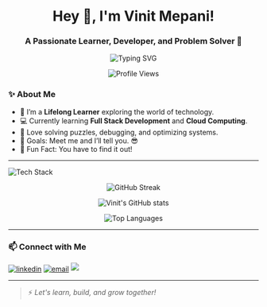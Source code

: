 <h1 align="center">Hey 👋, I'm Vinit Mepani!</h1>
<h3 align="center">A Passionate Learner, Developer, and Problem Solver 🚀</h3>

<p align="center">
  <img src="https://readme-typing-svg.herokuapp.com?font=Fira+Code&weight=700&size=24&pause=1000&center=true&vCenter=true&width=435&lines=Always+Learning+New+Things!;Passionate+about+Coding!;Let's+Build+Together!🚀" alt="Typing SVG" />
</p>

<p align="center">
  <img src="https://komarev.com/ghpvc/?username=VinitMepani&label=Profile%20Views&color=0e75b6&style=flat" alt="Profile Views" />
</p>

### ✨ About Me
- 🎯 I’m a **Lifelong Learner** exploring the world of technology.
- 💻 Currently learning **Full Stack Development** and **Cloud Computing**.
- 🧩 Love solving puzzles, debugging, and optimizing systems.
- 🚀 Goals: Meet me and I’ll tell you. 😎
- 🎉 Fun Fact: You have to find it out!

---

<!-- 🚀 Tech Stack Icons -->
<p align="left">
  <img src="https://skillicons.dev/icons?i=js,ts,flutter,nodejs,react,nextjs,html,css,java,cpp,mysql" alt="Tech Stack" />
</p>

<p align="center">
    <img src="https://github-readme-streak-stats.herokuapp.com/?user=VinitMepani2712&theme=radical" alt="GitHub Streak" />
 </p>

<p align="center">
  <img src="https://github-readme-stats.vercel.app/api?username=VinitMepani2712&show_icons=true&theme=radical" alt="Vinit's GitHub stats" />
</p>  

<p align="center">
  <img src="https://github-readme-stats.vercel.app/api/top-langs/?username=VinitMepani2712&layout=compact&theme=radical" alt="Top Languages" />
</p>


---

### 📫 Connect with Me
<p align="left">
<a href="https://www.linkedin.com/in/vinit-mepani-883576206/" target="blank"><img align="center" src="https://img.shields.io/badge/LinkedIn-blue?style=flat&logo=linkedin" alt="linkedin" /></a>
<a href="mailto:vinitmepani2712@gmail.com" target="blank"><img align="center" src="https://img.shields.io/badge/Email-D14836?style=flat&logo=gmail&logoColor=white" alt="email" /></a>
<a href="https://vinitmepani-portfolio.vercel.app/" target="_blank"><img src="https://img.shields.io/badge/Portfolio-FF5733?style=for-the-badge&logo=firefox&logoColor=white" /></a>
</p>

---

> ⚡ *Let's learn, build, and grow together!*

